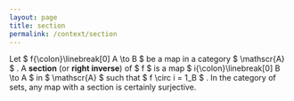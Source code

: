 ```yaml
---
layout: page
title: section
permalink: /context/section
---
```

Let $ f{\colon}\linebreak[0] A \to B $ be a map in a category $ \mathscr{A} $ . A **section** (or **right inverse**) of $ f $ is a map $ i{\colon}\linebreak[0] B \to A $ in $ \mathscr{A} $ such that $ f \circ i = 1_B $ . In the category of sets, any map with a section is certainly surjective.
